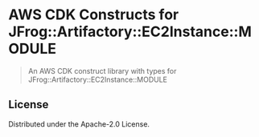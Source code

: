 # AWS CDK Constructs for JFrog::Artifactory::EC2Instance::MODULE

> An AWS CDK construct library with types for JFrog::Artifactory::EC2Instance::MODULE

## License

Distributed under the Apache-2.0 License.
